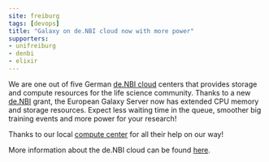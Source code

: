 ```yaml
---
site: freiburg
tags: [devops]
title: "Galaxy on de.NBI cloud now with more power"
supporters:
- unifreiburg
- denbi
- elixir
---
```


We are one out of five German [de.NBI cloud](www.denbi.de/cloud) centers that provides storage and compute resources for the life science community. Thanks to a new [de.NBI](https://www.denbi.de) grant, the European Galaxy Server now has extended CPU memory and storage resources. Expect less waiting time in the queue, smoother big training events and more power for your research!

Thanks to our local [compute center](http://www.hpc.uni-freiburg.de/) for all their help on our way!

More information about the de.NBI cloud can be found [here](https://www.denbi.de/cloud).
